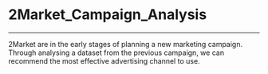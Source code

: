# 2Market_Campaign_Analysis
------------------------------
2Market are in the early stages of planning a new marketing campaign. Through analysing a dataset from the previous campaign, we can recommend the most effective advertising channel to use.
